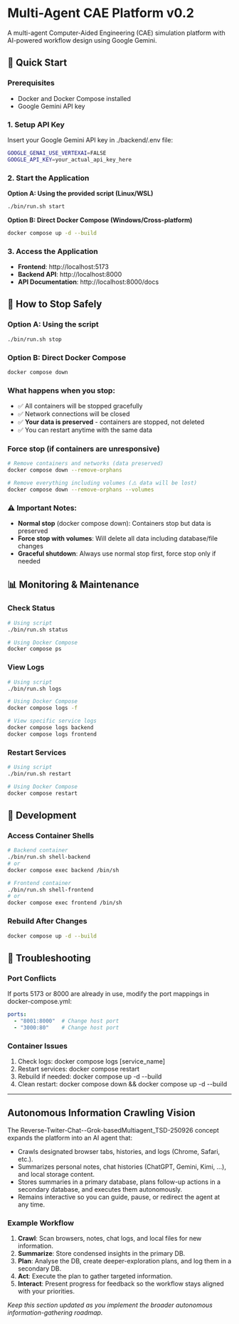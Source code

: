 # Multi-Agent CAE Platform v0.2

A multi-agent Computer-Aided Engineering (CAE) simulation platform with AI-powered workflow design using Google Gemini.

## 🚀 Quick Start

### Prerequisites
- Docker and Docker Compose installed
- Google Gemini API key

### 1. Setup API Key
Insert your Google Gemini API key in ./backend/.env file:
```bash
GOOGLE_GENAI_USE_VERTEXAI=FALSE
GOOGLE_API_KEY=your_actual_api_key_here
```

### 2. Start the Application

**Option A: Using the provided script (Linux/WSL)**
```bash
./bin/run.sh start
```

**Option B: Direct Docker Compose (Windows/Cross-platform)**
```bash
docker compose up -d --build
```

### 3. Access the Application
- **Frontend**: http://localhost:5173
- **Backend API**: http://localhost:8000
- **API Documentation**: http://localhost:8000/docs

## 🛑 How to Stop Safely

### Option A: Using the script
```bash
./bin/run.sh stop
```

### Option B: Direct Docker Compose
```bash
docker compose down
```

### What happens when you stop:
- ✅ All containers will be stopped gracefully
- ✅ Network connections will be closed
- ✅ **Your data is preserved** - containers are stopped, not deleted
- ✅ You can restart anytime with the same data

### Force stop (if containers are unresponsive)
```bash
# Remove containers and networks (data preserved)
docker compose down --remove-orphans

# Remove everything including volumes (⚠️ data will be lost)
docker compose down --remove-orphans --volumes
```

### ⚠️ Important Notes:
- **Normal stop** (docker compose down): Containers stop but data is preserved
- **Force stop with volumes**: Will delete all data including database/file changes
- **Graceful shutdown**: Always use normal stop first, force stop only if needed

## 📊 Monitoring & Maintenance

### Check Status
```bash
# Using script
./bin/run.sh status

# Using Docker Compose
docker compose ps
```

### View Logs
```bash
# Using script
./bin/run.sh logs

# Using Docker Compose
docker compose logs -f

# View specific service logs
docker compose logs backend
docker compose logs frontend
```

### Restart Services
```bash
# Using script
./bin/run.sh restart

# Using Docker Compose
docker compose restart
```

## 🔧 Development

### Access Container Shells
```bash
# Backend container
./bin/run.sh shell-backend
# or
docker compose exec backend /bin/sh

# Frontend container
./bin/run.sh shell-frontend
# or
docker compose exec frontend /bin/sh
```

### Rebuild After Changes
```bash
docker compose up -d --build
```

## 🐛 Troubleshooting

### Port Conflicts
If ports 5173 or 8000 are already in use, modify the port mappings in docker-compose.yml:
```yaml
ports:
  - "8001:8000"  # Change host port
  - "3000:80"    # Change host port
```

### Container Issues
1. Check logs: docker compose logs [service_name]
2. Restart services: docker compose restart
3. Rebuild if needed: docker compose up -d --build
4. Clean restart: docker compose down && docker compose up -d --build

---

## Autonomous Information Crawling Vision

The Reverse-Twiter-Chat--Grok-basedMultiagent_TSD-250926 concept expands the platform into an AI agent that:
- Crawls designated browser tabs, histories, and logs (Chrome, Safari, etc.).
- Summarizes personal notes, chat histories (ChatGPT, Gemini, Kimi, ...), and local storage content.
- Stores summaries in a primary database, plans follow-up actions in a secondary database, and executes them autonomously.
- Remains interactive so you can guide, pause, or redirect the agent at any time.

### Example Workflow
1. **Crawl**: Scan browsers, notes, chat logs, and local files for new information.
2. **Summarize**: Store condensed insights in the primary DB.
3. **Plan**: Analyse the DB, create deeper-exploration plans, and log them in a secondary DB.
4. **Act**: Execute the plan to gather targeted information.
5. **Interact**: Present progress for feedback so the workflow stays aligned with your priorities.

_Keep this section updated as you implement the broader autonomous information-gathering roadmap._

